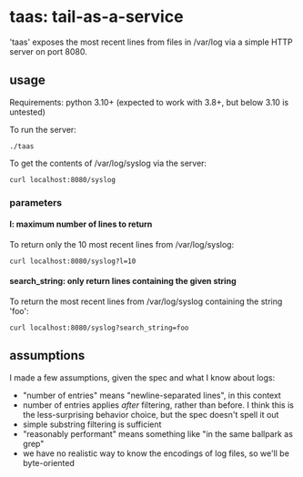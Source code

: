 # taas: tail-as-a-service

'taas' exposes the most recent lines from files in /var/log via a simple HTTP server on port 8080.

## usage

Requirements: python 3.10+ (expected to work with 3.8+, but below 3.10 is untested)

To run the server:

`./taas`

To get the contents of /var/log/syslog via the server:

`curl localhost:8080/syslog`

### parameters

#### l: maximum number of lines to return

To return only the 10 most recent lines from /var/log/syslog:

`curl localhost:8080/syslog?l=10`

#### search_string: only return lines containing the given string

To return the most recent lines from /var/log/syslog containing the string 'foo':

`curl localhost:8080/syslog?search_string=foo`

## assumptions

I made a few assumptions, given the spec and what I know about logs:
 * "number of entries" means "newline-separated lines", in this context
 * number of entries applies *after* filtering, rather than before. I think this is the less-surprising behavior choice, but the spec doesn't spell it out
 * simple substring filtering is sufficient
 * "reasonably performant" means something like "in the same ballpark as grep"
 * we have no realistic way to know the encodings of log files, so we'll be byte-oriented
